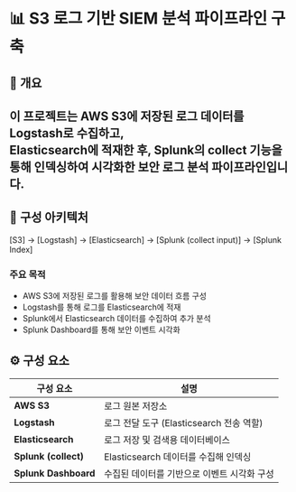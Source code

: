 # 📊 S3 로그 기반 SIEM 분석 파이프라인 구축

## 📝 개요

이 프로젝트는 AWS S3에 저장된 로그 데이터를 Logstash로 수집하고,  
Elasticsearch에 적재한 후, Splunk의 collect 기능을 통해 인덱싱하여 시각화한 **보안 로그 분석 파이프라인**입니다.
---

## 🔧 구성 아키텍처
[S3] → [Logstash] → [Elasticsearch] → [Splunk (collect input)] → [Splunk Index]

### 주요 목적

- AWS S3에 저장된 로그를 활용해 보안 데이터 흐름 구성
- Logstash를 통해 로그를 Elasticsearch에 적재
- Splunk에서 Elasticsearch 데이터를 수집하여 추가 분석
- Splunk Dashboard를 통해 보안 이벤트 시각화

## ⚙️ 구성 요소

| 구성 요소 | 설명 |
|-----------|------|
| **AWS S3** | 로그 원본 저장소 |
| **Logstash** | 로그 전달 도구 (Elasticsearch 전송 역할) |
| **Elasticsearch** | 로그 저장 및 검색용 데이터베이스 |
| **Splunk (collect)** | Elasticsearch 데이터를 수집해 인덱싱 |
| **Splunk Dashboard** | 수집된 데이터를 기반으로 이벤트 시각화 구성 |
